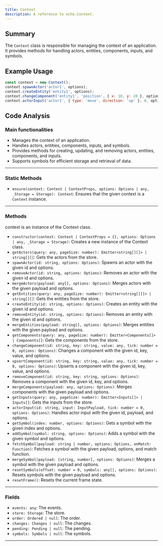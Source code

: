 ```yaml
---
title: Context
description: A reference to echo.Context.
---
```


## Summary

The `Context` class is responsible for managing the context of an application. It provides methods for handling actors, entities, components, inputs, and symbols.

## Example Usage

```javascript
const context = new Context();
context.spawnActor('actor1', options);
context.createEntity('entity1', options);
context.changeComponent('entity1', 'position', { x: 10, y: 20 }, options);
context.actorInput('actor1', { type: 'move', direction: 'up' }, 0, options);
```

## Code Analysis

### Main functionalities

- Manages the context of an application.
- Handles actors, entities, components, inputs, and symbols.
- Provides methods for creating, updating, and removing actors, entities, components, and inputs.
- Supports symbols for efficient storage and retrieval of data.

___

### Static Methods

- `ensure(context: Context | ContextProps, options: Options | any, _Storage = Storage): Context`: Ensures that the given context is a `Context` instance.

___

### Methods

context is an instance of the Context class.

- `constructor(context: Context | ContextProps = {}, options: Options | any, _Storage = Storage)`: Creates a new instance of the Context class.
- `getActors(query: any, pageSize: number): Emitter<string[][]> | string[][]`: Gets the actors from the store.
- `spawnActor(id: string, options: Options)`: Spawns an actor with the given id and options.
- `removeActor(id: string, options: Options)`: Removes an actor with the given id and options.
- `mergeActors(payload: any[], options: Options)`: Merges actors with the given payload and options.
- `getEntities(query: any, pageSize: number): Emitter<string[][]> | string[][]`: Gets the entities from the store.
- `createEntity(id: string, options: Options)`: Creates an entity with the given id and options.
- `removeEntity(id: string, options: Options)`: Removes an entity with the given id and options.
- `mergeEntities(payload: string[], options: Options)`: Merges entities with the given payload and options.
- `getComponents(query: any, pageSize: number): Emitter<Components[]> | Components[]`: Gets the components from the store.
- `changeComponent(id: string, key: string, value: any, tick: number = 0, options: Options)`: Changes a component with the given id, key, value, and options.
- `upsertComponent(id: string, key: string, value: any, tick: number = 0, options: Options)`: Upserts a component with the given id, key, value, and options.
- `removeComponent(id: string, key: string, options: Options)`: Removes a component with the given id, key, and options.
- `mergeComponents(payload: any, options: Options)`: Merges components with the given payload and options.
- `getInputs(query: any, pageSize: number): Emitter<Inputs[]> | Inputs[]`: Gets the inputs from the store.
- `actorInput(id: string, input: InputPayload, tick: number = 0, options: Options)`: Handles actor input with the given id, payload, and options.
- `getSymbol(index: number, options: Options)`: Gets a symbol with the given index and options.
- `addSymbol(symbol: string, options: Options)`: Adds a symbol with the given symbol and options.
- `fetchSymbol(payload: string | number, options: Options, onMatch: Function)`: Fetches a symbol with the given payload, options, and match function.
- `mergeSymbol(payload: [string, number], options: Options)`: Merges a symbol with the given payload and options.
- `resetSymbols(offset: number = 0, symbols: any[], options: Options)`: Resets symbols with the given payload and options.
- `resetFrame()`: Resets the current frame state.

___

### Fields

- `events: any`: The events.
- `store: Storage`: The store.
- `order: Ordered | null`: The order.
- `changes: Changes | null`: The changes.
- `pending: Pending | null`: The pending.
- `symbols: Symbols | null`: The symbols.

___
